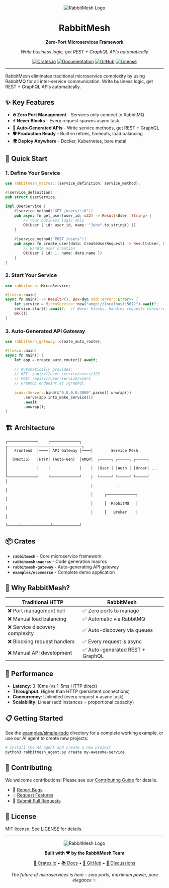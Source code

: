 <div align="center">

![RabbitMesh Logo](rbm-logo.png)

# RabbitMesh
**Zero-Port Microservices Framework**

*Write business logic, get REST + GraphQL APIs automatically*

[![Crates.io](https://img.shields.io/crates/v/rabbitmesh?style=flat-square)](https://crates.io/crates/rabbitmesh)
[![Documentation](https://img.shields.io/docsrs/rabbitmesh?style=flat-square)](https://docs.rs/rabbitmesh)
[![GitHub](https://img.shields.io/github/stars/hangsiahong/rabbitmesh-rs?style=flat-square)](https://github.com/hangsiahong/rabbitmesh-rs)
[![License](https://img.shields.io/crates/l/rabbitmesh?style=flat-square)](https://github.com/hangsiahong/rabbitmesh-rs#license)

</div>

---

RabbitMesh eliminates traditional microservice complexity by using RabbitMQ for all inter-service communication. Write business logic, get REST + GraphQL APIs automatically.

## ✨ Key Features

- **🔥 Zero Port Management** - Services only connect to RabbitMQ
- **⚡ Never Blocks** - Every request spawns async task  
- **🎯 Auto-Generated APIs** - Write service methods, get REST + GraphQL
- **🛡️ Production Ready** - Built-in retries, timeouts, load balancing
- **🌍 Deploy Anywhere** - Docker, Kubernetes, bare metal

## 🚀 Quick Start

### 1. Define Your Service

```rust
use rabbitmesh_macros::{service_definition, service_method};

#[service_definition]
pub struct UserService;

impl UserService {
    #[service_method("GET /users/:id")]
    pub async fn get_user(user_id: u32) -> Result<User, String> {
        // Your business logic only
        Ok(User { id: user_id, name: "John".to_string() })
    }
    
    #[service_method("POST /users")]  
    pub async fn create_user(data: CreateUserRequest) -> Result<User, String> {
        // Handle user creation
        Ok(User { id: 1, name: data.name })
    }
}
```

### 2. Start Your Service

```rust
use rabbitmesh::MicroService;

#[tokio::main]
async fn main() -> Result<(), Box<dyn std::error::Error>> {
    let service = MicroService::new("amqp://localhost:5672").await?;
    service.start().await?;  // Never blocks, handles requests concurrently
    Ok(())
}
```

### 3. Auto-Generated API Gateway

```rust
use rabbitmesh_gateway::create_auto_router;

#[tokio::main] 
async fn main() {
    let app = create_auto_router().await;
    
    // Automatically provides:
    // GET  /api/v1/user-service/users/123
    // POST /api/v1/user-service/users
    // GraphQL endpoint at /graphql
    
    axum::Server::bind(&"0.0.0.0:3000".parse().unwrap())
        .serve(app.into_make_service())
        .await
        .unwrap();
}
```

## 🏗️ Architecture

```
┌─────────────┐    ┌─────────────┐    ┌─────────────────────────────────┐
│   Frontend  │────│ API Gateway │────│        Service Mesh             │
│  (NextJS)   │HTTP│ (Auto-Gen)  │AMQP│  ┌─────┐ ┌─────┐ ┌─────┐      │
│             │    │             │    │  │User │ │Auth │ │Order│ ...  │
└─────────────┘    └─────────────┘    │  └─────┘ └─────┘ └─────┘      │
                                      │           │                    │
                                      │     ┌─────────────┐            │
                                      │     │  RabbitMQ   │            │
                                      │     │   Broker    │            │
                                      └─────┴─────────────┴────────────┘
```

## 📦 Crates

- **`rabbitmesh`** - Core microservice framework  
- **`rabbitmesh-macros`** - Code generation macros
- **`rabbitmesh-gateway`** - Auto-generating API gateway
- **`examples/ecommerce`** - Complete demo application

## 🎯 Why RabbitMesh?

| Traditional HTTP | RabbitMesh |
|------------------|------------|
| ❌ Port management hell | ✅ Zero ports to manage |
| ❌ Manual load balancing | ✅ Automatic via RabbitMQ |
| ❌ Service discovery complexity | ✅ Auto-discovery via queues |
| ❌ Blocking request handlers | ✅ Every request is async |
| ❌ Manual API development | ✅ Auto-generated REST + GraphQL |

## 🚀 Performance

- **Latency**: 3-10ms (vs 1-5ms HTTP direct)
- **Throughput**: Higher than HTTP (persistent connections)
- **Concurrency**: Unlimited (every request = async task)
- **Scalability**: Linear (add instances = proportional capacity)

## 📋 Getting Started

See the [examples/simple-todo](examples/simple-todo) directory for a complete working example, or use our AI agent to create new projects:

```bash
# Install the AI agent and create a new project
python3 rabbitmesh_agent.py create my-awesome-service
```

## 🤝 Contributing

We welcome contributions! Please see our [Contributing Guide](https://github.com/hangsiahong/rabbitmesh-rs/blob/main/CONTRIBUTING.md) for details.

- 🐛 [Report Bugs](https://github.com/hangsiahong/rabbitmesh-rs/issues)
- 💡 [Request Features](https://github.com/hangsiahong/rabbitmesh-rs/issues)
- 🔀 [Submit Pull Requests](https://github.com/hangsiahong/rabbitmesh-rs/pulls)

## 📄 License

MIT license. See [LICENSE](LICENSE) for details.

---

<div align="center">

![RabbitMesh Logo](rbm-logo.png)

**Built with ❤️ by the RabbitMesh Team**

[🦀 Crates.io](https://crates.io/crates/rabbitmesh) • [📚 Docs](https://docs.rs/rabbitmesh) • [🐙 GitHub](https://github.com/hangsiahong/rabbitmesh-rs) • [💬 Discussions](https://github.com/hangsiahong/rabbitmesh-rs/discussions)

*The future of microservices is here - zero ports, maximum power, pure elegance* ✨

</div>